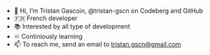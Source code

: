 - 👋 Hi, I’m Tristan Gascoin, @tristan-gscn on Codeberg and GitHub
- 🇫🇷 French developer
- 📚 Interested by all type of development
- ♾️ Continiously learning
- 📫 To reach me, send an email to tristan.gscn@gmail.com

<!---
tristan-gscn/tristan-gscn is a ✨ special ✨ repository because its `README.md` (this file) appears on your GitHub profile.
You can click the Preview link to take a look at your changes.
--->
